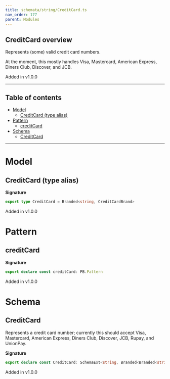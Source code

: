```yaml
---
title: schemata/string/CreditCard.ts
nav_order: 177
parent: Modules
---
```


## CreditCard overview

Represents (some) valid credit card numbers.

At the moment, this mostly handles Visa, Mastercard, American Express, Diners Club,
Discover, and JCB.

Added in v1.0.0

---

<h2 class="text-delta">Table of contents</h2>

- [Model](#model)
  - [CreditCard (type alias)](#creditcard-type-alias)
- [Pattern](#pattern)
  - [creditCard](#creditcard)
- [Schema](#schema)
  - [CreditCard](#creditcard)

---

# Model

## CreditCard (type alias)

**Signature**

```ts
export type CreditCard = Branded<string, CreditCardBrand>
```

Added in v1.0.0

# Pattern

## creditCard

**Signature**

```ts
export declare const creditCard: PB.Pattern
```

Added in v1.0.0

# Schema

## CreditCard

Represents a credit card number; currently this should accept Visa, Mastercard,
American Express, Diners Club, Discover, JCB, Rupay, and UnionPay.

**Signature**

```ts
export declare const CreditCard: SchemaExt<string, Branded<Branded<string, CheckDigitVerified>, CreditCardBrand>>
```

Added in v1.0.0
